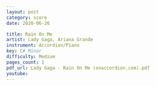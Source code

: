 ```yaml
---
layout: post
category: score
date: 2020-06-26

title: Rain On Me
artist: Lady Gaga, Ariana Grande
instrument: Accordion/Piano
key: C# Minor
difficulty: Medium
pages_count: 1
pdf_url: Lady Gaga - Rain On Me (onaccordion.com).pdf
youtube:
---
```

